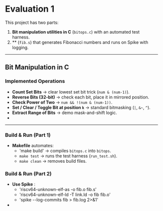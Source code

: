# Evaluation 1

This project has two parts:

1. **Bit manipulation utilities in C** (`bitops.c`) with an automated test harness.  
2. ** (`fib.s`) that generates Fibonacci numbers and runs on Spike with logging.  

---

## Bit Manipulation in C

### Implemented Operations
- **Count Set Bits** → clear lowest set bit trick (`num & (num-1)`).
- **Reverse Bits (32-bit)** → check each bit, place it in mirrored position.
- **Check Power of Two** → `num && !(num & (num-1))`.
- **Set / Clear / Toggle Bit at position `k`** → standard bitmasking (`|`, `&~`, `^`).
- **Extract Range of Bits** → demo mask-and-shift logic.
-

---

### Build & Run (Part 1)
- **Makefile** automates:
  - 'make build' → compiles `bitops.c` into `bitops`.
  - `make test` → runs the test harness (`run_test.sh`).  
  - `make clean` → removes build files.
### Build & Run (Part 2)
- **Use Spike** :
  - 'riscv64-unknown-elf-as -o fib.o fib.s'
  - 'riscv64-unknown-elf-ld -T link.ld -o fib fib.o'
  - 'spike --log-commits fib > fib.log 2>&1'
-
